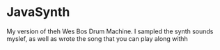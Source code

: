 # JavaSynth

My version of theh Wes Bos Drum Machine. I sampled the synth sounds myslef, as well as wrote the song that you can play along withh
